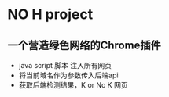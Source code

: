 # NO H project

## 一个营造绿色网络的Chrome插件

* java script 脚本 注入所有网页
* 将当前域名作为参数传入后端api
* 获取后端检测结果，K or No K 网页

